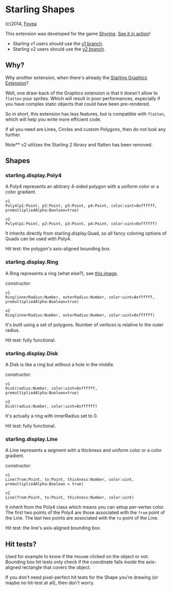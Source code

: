 Starling Shapes
===============

(c)2014, [Fovea](http://fovea.cc)

This extension was developed for the game [Shyring](http://fovea.cc/shyring). [See it in action](http://fovea.cc/shyring)!

 * Starling v1 users should use the [v1 branch](https://github.com/Fovea/starling-shapes/tree/v1).
 * Starling v2 users should use the [v2 branch](https://github.com/Fovea/starling-shapes/tree/v2).

Why?
----

Why another extension, when there's already the [Starling Graphics Extension](https://github.com/StarlingGraphics/Starling-Extension-Graphics)?

Well, one draw-back of the Graphics extension is that it doesn't allow to `flatten` your sprites. Which will result
in poor performances, especially if you have complex static objects that could have been pre-rendered.

So in short, this extension has less features, but is compatible with `flatten`, which will help you write more efficient code.

If all you need are Lines, Circles and custom Polygons, then do not look any further.

Note** v2 utilizes the Starling 2 library and flatten has been removed.

Shapes
------

### starling.display.Poly4

A Poly4 represents an abitrary 4-sided polygon with a uniform color or a color gradient.

```as3
v1
Poly4(p1:Point, p2:Point, p3:Point, p4:Point, color:uint=0xffffff, premultipliedAlpha:Boolean=true)

v2
Poly4(p1:Point, p2:Point, p3:Point, p4:Point, color:uint=0xffffff)
```

It inherits directly from starling.display.Quad, so all fancy coloring options of Quads can be used with Poly4.

Hit test: the polygon's axis-aligned bounding box.

### starling.display.Ring

A Ring represents a ring (what else?), see [this image](http://sugabetic.files.wordpress.com/2011/11/blue-circle.png).

constructor:
```as3
v1
Ring(innerRadius:Number, outerRadius:Number, color:uint=0xffffff, premultipliedAlpha:Boolean=true)

v2
Ring(innerRadius:Number, outerRadius:Number, color:uint=0xffffff)
```

It's built using a set of polygons. Number of vertices is relative to the outer radius.

Hit test: fully functional.

### starling.display.Disk

A Disk is like a ring but without a hole in the middle.

constructor:
```as3
v1
Disk(radius:Number, color:uint=0xffffff, premultipliedAlpha:Boolean=true)

v2
Disk(radius:Number, color:uint=0xffffff)
```

It's actually a ring with innerRadius set to 0.

Hit test: fully functional.

### starling.display.Line

A Line represents a segment with a thickness and uniform color or a color gradient.

constructor:
```as3
v1
Line(from:Point, to:Point, thickness:Number, color:uint, premultipliedAlpha:Boolean = true)

v2
Line(from:Point, to:Point, thickness:Number, color:uint)
```

It inherit from the Poly4 class which means you can setup per-vertex color.
The first two points of the Poly4 are those associated with the `from` point of the Line.
The last two points are associated with the `to` point of the Line.

Hit test: the line's axis-aligned bounding box.

Hit tests?
----------

Used for example to know if the mouse clicked on the object or not. Bounding box hit tests only check if the
coordinate falls inside the axis-aligned rectangle that covers the object.

If you don't need pixel-perfect hit tests for the Shape you're drawing (or maybe no hit-test at all), then
don't worry.
